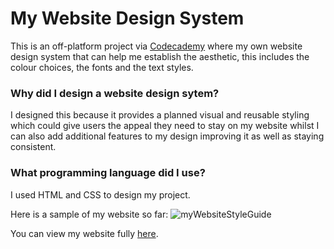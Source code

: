 # My Website Design System

This is an off-platform project via [Codecademy](https://www.codecademy.com/learn/paths/full-stack-engineer-career-path) where my own website design system that can help me establish the aesthetic, this includes the colour choices, the fonts and the text styles. 

### Why did I design a website design sytem?
I designed this because it provides a planned visual and reusable styling which could give users the appeal they need to stay on my website whilst I can also add additional features to my design improving it as well as staying consistent.  

### What programming language did I use?
I used HTML and CSS to design my project.

Here is a sample of my website so far:
![myWebsiteStyleGuide](https://user-images.githubusercontent.com/96252845/158417202-b16c7d09-b49f-47c8-b1d8-3bf343ad5603.jpeg)

You can view my website fully [here]().

